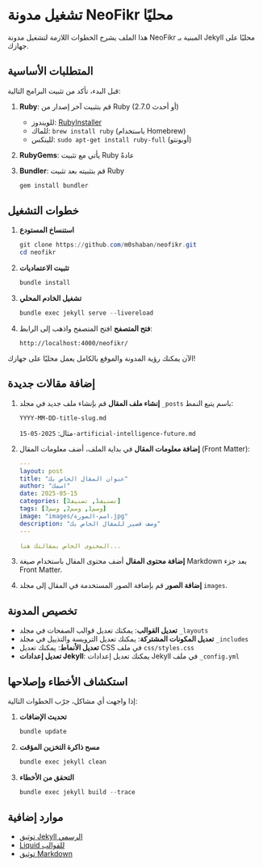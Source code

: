 # تشغيل مدونة NeoFikr محليًا

هذا الملف يشرح الخطوات اللازمة لتشغيل مدونة NeoFikr المبنية بـ Jekyll محليًا على جهازك.

## المتطلبات الأساسية

قبل البدء، تأكد من تثبيت البرامج التالية:

1. **Ruby**: قم بتثبيت آخر إصدار من Ruby (2.7.0 أو أحدث)
   - للويندوز: [RubyInstaller](https://rubyinstaller.org/)
   - للماك: `brew install ruby` (باستخدام Homebrew)
   - للينكس: `sudo apt-get install ruby-full` (أوبونتو)

2. **RubyGems**: يأتي مع تثبيت Ruby عادةً

3. **Bundler**: قم بتثبيته بعد تثبيت Ruby
   ```powershell
   gem install bundler
   ```

## خطوات التشغيل

1. **استنساخ المستودع**
   ```powershell
   git clone https://github.com/m0shaban/neofikr.git
   cd neofikr
   ```

2. **تثبيت الاعتماديات**
   ```powershell
   bundle install
   ```

3. **تشغيل الخادم المحلي**
   ```powershell
   bundle exec jekyll serve --livereload
   ```

4. **فتح المتصفح**
   افتح المتصفح واذهب إلى الرابط:
   ```
   http://localhost:4000/neofikr/
   ```

الآن يمكنك رؤية المدونة والموقع بالكامل يعمل محليًا على جهازك!

## إضافة مقالات جديدة

1. **إنشاء ملف المقال**
   قم بإنشاء ملف جديد في مجلد `_posts` باسم يتبع النمط:
   ```
   YYYY-MM-DD-title-slug.md
   ```
   مثال: `2025-05-15-artificial-intelligence-future.md`

2. **إضافة معلومات المقال**
   في بداية الملف، أضف معلومات المقال (Front Matter):
   ```yaml
   ---
   layout: post
   title: "عنوان المقال الخاص بك"
   author: "اسمك"
   date: 2025-05-15
   categories: [تصنيف1, تصنيف2]
   tags: [وسم1, وسم2, وسم3]
   image: "images/اسم-الصورة.jpg"
   description: "وصف قصير للمقال الخاص بك"
   ---

   المحتوى الخاص بمقالتك هنا...
   ```

3. **إضافة محتوى المقال**
   أضف محتوى المقال باستخدام صيغة Markdown بعد جزء Front Matter.

4. **إضافة الصور**
   قم بإضافة الصور المستخدمة في المقال إلى مجلد `images`.

## تخصيص المدونة

- **تعديل القوالب**: يمكنك تعديل قوالب الصفحات في مجلد `_layouts`
- **تعديل المكونات المشتركة**: يمكنك تعديل الترويسة والتذييل في مجلد `_includes`
- **تعديل الأنماط**: يمكنك تعديل CSS في ملف `css/styles.css`
- **تعديل إعدادات Jekyll**: يمكنك تعديل إعدادات Jekyll في ملف `_config.yml`

## استكشاف الأخطاء وإصلاحها

إذا واجهت أي مشاكل، جرّب الخطوات التالية:

1. **تحديث الإضافات**
   ```powershell
   bundle update
   ```

2. **مسح ذاكرة التخزين المؤقت**
   ```powershell
   bundle exec jekyll clean
   ```

3. **التحقق من الأخطاء**
   ```powershell
   bundle exec jekyll build --trace
   ```

## موارد إضافية

- [توثيق Jekyll الرسمي](https://jekyllrb.com/docs/)
- [Liquid للقوالب](https://shopify.github.io/liquid/)
- [توثيق Markdown](https://www.markdownguide.org/)
